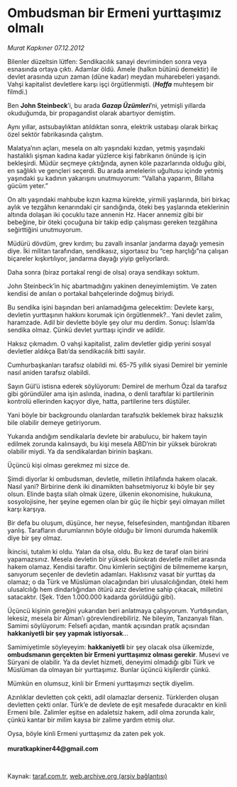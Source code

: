 # Ombudsman bir Ermeni yurttaşımız olmalı

*Murat Kapkıner 07.12.2012*

<div class="yazi"><p>Bilenler düzeltsin lütfen: Sendikacılık sanayi devriminden sonra veya esnasında ortaya çıktı. Adamlar öldü. Amele (halkın bütünü demektir) ile devlet arasında uzun zaman (düne kadar) meydan muharebeleri yaşandı. Vahşi kapitalist devletlere karşı işçi örgütlenmişti. (<b><i>Hoffa</i></b> muhteşem bir filmdi.)</p>
<p>Ben <b>John Steinbeck</b>’i, bu arada <b><i>Gazap Üzümleri</i></b>’ni, yetmişli yıllarda okuduğumda, bir propagandist olarak abartıyor demiştim.</p>
<p>Aynı yıllar, astsubaylıktan atıldıktan sonra, elektrik ustabaşı olarak birkaç özel sektör fabrikasında çalıştım.</p>
<p>Malatya’nın açları, mesela on altı yaşındaki kızdan, yetmiş yaşındaki hastalıklı şişman kadına kadar yüzlerce kişi fabrikanın önünde iş için bekleşirdi. Müdür seçmeye çıktığında, aynen köle pazarlarında olduğu gibi, en sağlıklı ve gençleri seçerdi. Bu arada amelelerin uğultusu içinde yetmiş yaşındaki şu kadının yakarışını unutmuyorum: “Vallaha yaparım, Billaha gücüm yeter.”</p>
<p>On altı yaşındaki mahbube kızın kazma kürekte, yirmili yaşlarında, biri birkaç aylık ve tezgâhın kenarındaki çir sandığında, öteki beş yaşlarında eteklerinin altında dolaşan iki çocuklu taze annenin Hz. Hacer annemiz gibi bir bebeğine, bir öteki çocuğuna bir takip edip çalışması gereken tezgâhına seğirttiğini unutmuyorum.</p>
<p>Müdürü dövdüm, grev kırdım; bu zavallı insanlar jandarma dayağı yemesin diye. İki militan tarafından, sendikasız, sigortasız bu “cep harçlığı”na çalışan biçareler kışkırtılıyor, jandarma dayağı yiyip geliyorlardı.</p>
<p>Daha sonra (biraz portakal rengi de olsa) oraya sendikayı soktum.</p>
<p>John Steinbeck’in hiç abartmadığını yakinen deneyimlemiştim. Ve zaten kendisi de anılan o portakal bahçelerinde doğmuş biriydi.</p>
<p>Bu sendika işini başından beri anlamadığıma gelecektim: Devlete karşı, devletin yurttaşının hakkını korumak için örgütlenmek?.. Yani devlet zalim, haramzade. Adil bir devlette böyle şey olur mu derdim. Sonuç: İslam’da sendika olmaz. Çünkü devlet yurttaşı içindir ve adildir.</p>
<p>Haksız çıkmadım. O vahşi kapitalist, zalim devletler gidip yerini sosyal devletler aldıkça Batı’da sendikacılık bitti sayılır.</p>
<p>Cumhurbaşkanları tarafsız olabildi mi. 65-75 yıllık siyasi Demirel bir yeminle nasıl aniden tarafsız olabildi.</p>
<p>Sayın Gül’ü istisna ederek söylüyorum: Demirel de merhum Özal da tarafsız gibi göründüler ama işin aslında, inadına, o denli taraftılar ki partilerinin kontrolü ellerinden kaçıyor diye, hatta, partilerine ters düştüler.</p>
<p>Yani böyle bir backgroundu olanlardan tarafsızlık beklemek biraz haksızlık bile olabilir demeye getiriyorum.</p>
<p>Yukarıda andığım sendikalarla devlete bir arabulucu, bir hakem tayin edilmek zorunda kalınsaydı, bu kişi mesela ABD’nin bir yüksek bürokratı olabilir miydi. Ya da sendikalardan birinin başkanı.</p>
<p>Üçüncü kişi olması gerekmez mi sizce de.</p>
<p>Şimdi diyorlar ki ombudsman, devletle, milletin ihtilafında hakem olacak. Nasıl yani? Birbirine denk iki dinamikten bahsetmiyoruz ki böyle bir şey olsun. Elinde başta silah olmak üzere, ülkenin ekonomisine, hukukuna, sosyolojisine, her şeyine egemen olan bir güç ile hiçbir şeyi olmayan millet karşı karşıya.</p>
<p>Bir defa bu oluşum, düşünce, her neyse, felsefesinden, mantığından itibaren yanlış. Tarafların durumlarının böyle olduğu bir limoni durumda hakemlik diye bir şey olmaz.</p>
<p>İkincisi, tutalım ki oldu. Yalan da olsa, oldu. Bu kez de taraf olan birini yapamazsınız. Mesela devletin bir yüksek bürokratı devletle millet arasında hakem olamaz. Kendisi taraftır. Onu kimlerin seçtiğini de bilmememe karşın, sanıyorum seçenler de devletin adamları. Haklısınız vasat bir yurttaş da olamaz; o da Türk ve Müslüman olacağından biri ulusalcılığından, öteki hem ulusalcılığı hem dindarlığından ötürü aziz devletine sahip çıkacak, milletini satacaktır. (Şek. 1’den 1.000.000 kadarda görüldüğü gibi).</p>
<p>Üçüncü kişinin gereğini yukarıdan beri anlatmaya çalışıyorum. Yurtdışından, lekesiz, mesela bir Alman’ı görevlendirebiliriz. Ne bileyim, Tanzanyalı filan. Samimi söylüyorum: Felsefi açıdan, mantık açısından pratik açısından <b>hakkaniyetli bir şey yapmak istiyorsak</b>...</p>
<p>Samimiyetimle söyleyeyim: <b>hakkaniyetli</b> bir şey olacak olsa ülkemizde, <b>ombudsmanın gerçekten bir Ermeni yurttaşımız olması gerekir</b>. Musevi ve Süryani de olabilir. Ya da devlet hizmeti, deneyimi olmadığı gibi Türk ve Müslüman da olmayan bir yurttaşımız. Bunlar üçüncü kişilerdir çünkü.</p>
<p>Mümkün en olumsuz, kinli bir Ermeni yurttaşımızı seçtik diyelim.</p>
<p>Azınlıklar devletten çok çekti, adil olamazlar derseniz. Türklerden oluşan devletten çekti onlar. Türk’e de devlete de eşit mesafede duracaktır en kinli Ermeni bile. Zalimler eşitse en adaletsiz hakem, adil olma zorunda kalır, çünkü kantar bir milim kaysa bir zalime yardım etmiş olur.</p>
<p>Oysa, böyle kinli Ermeni yurttaşımız da zaten pek yok.<br/><br/><b>muratkapkiner44@gmail.com</b></p>
<p> </p>
</div>

Kaynak: [taraf.com.tr](http://www.taraf.com.tr:80/murat-kapkiner/makale-ombudsman-bir-ermeni-yurttasimiz-olmali.htm), [web.archive.org (arşiv bağlantısı)](http://web.archive.org/web/20121208170341/http://www.taraf.com.tr:80/murat-kapkiner/makale-ombudsman-bir-ermeni-yurttasimiz-olmali.htm)
